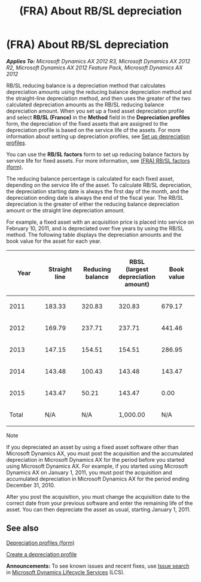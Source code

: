﻿---
title: (FRA) About RB/SL depreciation
TOCTitle: (FRA) About RB/SL depreciation
ms:assetid: 821e4927-89f8-46c4-8d11-82e8f8ffcd77
ms:mtpsurl: https://technet.microsoft.com/en-us/library/Aa571558(v=AX.60)
ms:contentKeyID: 36058364
ms.date: 04/25/2014
mtps_version: v=AX.60
---

# (FRA) About RB/SL depreciation 


_**Applies To:** Microsoft Dynamics AX 2012 R3, Microsoft Dynamics AX 2012 R2, Microsoft Dynamics AX 2012 Feature Pack, Microsoft Dynamics AX 2012_

RB/SL reducing balance is a depreciation method that calculates depreciation amounts using the reducing balance depreciation method and the straight-line depreciation method, and then uses the greater of the two calculated depreciation amounts as the RB/SL reducing balance depreciation amount. When you set up a fixed asset depreciation profile and select **RB/SL (France)** in the **Method** field in the **Depreciation profiles** form, the depreciation of the fixed assets that are assigned to the depreciation profile is based on the service life of the assets. For more information about setting up depreciation profiles, see [Set up depreciation profiles](set-up-depreciation-profiles.md).

You can use the **RB/SL factors** form to set up reducing balance factors by service life for fixed assets. For more information, see [(FRA) RB/SL factors (form)](https://technet.microsoft.com/en-us/library/aa574244\(v=ax.60\)).

The reducing balance percentage is calculated for each fixed asset, depending on the service life of the asset. To calculate RB/SL depreciation, the depreciation starting date is always the first day of the month, and the depreciation ending date is always the end of the fiscal year. The RB/SL depreciation is the greater of either the reducing balance depreciation amount or the straight line depreciation amount.

For example, a fixed asset with an acquisition price is placed into service on February 10, 2011, and is depreciated over five years by using the RB/SL method. The following table displays the depreciation amounts and the book value for the asset for each year.

<table>
<colgroup>
<col style="width: 20%" />
<col style="width: 20%" />
<col style="width: 20%" />
<col style="width: 20%" />
<col style="width: 20%" />
</colgroup>
<thead>
<tr class="header">
<th><p>Year</p></th>
<th><p>Straight line</p></th>
<th><p>Reducing balance</p></th>
<th><p>RBSL (largest depreciation amount)</p></th>
<th><p>Book value</p></th>
</tr>
</thead>
<tbody>
<tr class="odd">
<td><p>2011</p></td>
<td><p>183.33</p></td>
<td><p>320.83</p></td>
<td><p>320.83</p></td>
<td><p>679.17</p></td>
</tr>
<tr class="even">
<td><p>2012</p></td>
<td><p>169.79</p></td>
<td><p>237.71</p></td>
<td><p>237.71</p></td>
<td><p>441.46</p></td>
</tr>
<tr class="odd">
<td><p>2013</p></td>
<td><p>147.15</p></td>
<td><p>154.51</p></td>
<td><p>154.51</p></td>
<td><p>286.95</p></td>
</tr>
<tr class="even">
<td><p>2014</p></td>
<td><p>143.48</p></td>
<td><p>100.43</p></td>
<td><p>143.48</p></td>
<td><p>143.47</p></td>
</tr>
<tr class="odd">
<td><p>2015</p></td>
<td><p>143.47</p></td>
<td><p>50.21</p></td>
<td><p>143.47</p></td>
<td><p>0.00</p></td>
</tr>
<tr class="even">
<td><p>Total</p></td>
<td><p>N/A</p></td>
<td><p>N/A</p></td>
<td><p>1,000.00</p></td>
<td><p>N/A</p></td>
</tr>
</tbody>
</table>



> [!NOTE]
> <P>If you depreciated an asset by using a fixed asset software other than Microsoft Dynamics AX, you must post the acquisition and the accumulated depreciation in Microsoft Dynamics AX for the period before you started using Microsoft Dynamics AX. For example, if you started using Microsoft Dynamics AX on January 1, 2011, you must post the acquisition and accumulated depreciation in Microsoft Dynamics AX for the period ending December 31, 2010.</P>
> <P>After you post the acquisition, you must change the acquisition date to the correct date from your previous software and enter the remaining life of the asset. You can then depreciate the asset as usual, starting January 1, 2011.</P>



## See also

[Depreciation profiles (form)](https://technet.microsoft.com/en-us/library/aa549887\(v=ax.60\))

[Create a depreciation profile](create-a-depreciation-profile.md)

  
**Announcements:** To see known issues and recent fixes, use [Issue search](http://go.microsoft.com/fwlink/?linkid=389258) in [Microsoft Dynamics Lifecycle Services](http://go.microsoft.com/fwlink/?linkid=306505) (LCS).

